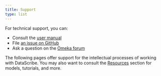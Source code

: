 ```yaml
---
title: Support
type: list
---
```


For technical support, you can:

- Consult the [user manual](https://github.com/chnm/Datascribe-module/wiki)
- File [an issue on GitHub](https://github.com/chnm/Datascribe-module/issues)
- Ask a question on the [Omeka forum](https://forum.omeka.org/c/omeka-s/modules/22)

The following pages offer support for the intellectual processes of working with DataScribe. You may also want to consult the [Resources](/resources/) section for models, tutorials, and more.